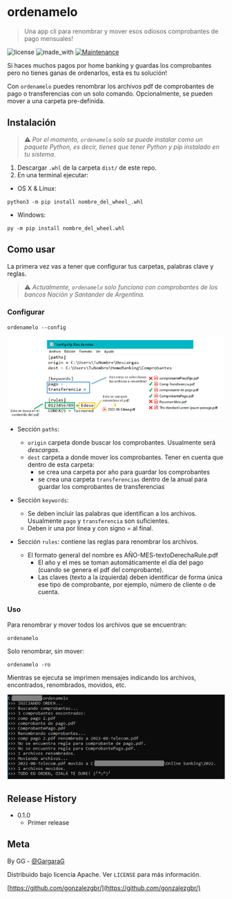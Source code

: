 # ordenamelo
> Una app cli para renombrar y mover esos odiosos comprobantes de pago mensuales!

![license](https://img.shields.io/badge/license-Apache-orange)
![made_with](https://img.shields.io/badge/Made%20with-Python-blue)
[![Maintenance](https://img.shields.io/badge/Maintained%3F-yes-green.svg)](https://github.com/gonzalezgbr/sachagrilla/graphs/commit-activity)


Si haces muchos pagos por home banking y guardas los comprobantes pero no tienes ganas de ordenarlos, esta es tu solución!

Con `ordenamelo` puedes renombrar los archivos pdf de comprobantes de pago o transferencias con un solo comando. 
Opcionalmente, se pueden mover a una carpeta pre-definida.

## Instalación

> ⚠️ *Por el momento, `ordenamelo` solo se puede instalar como un paquete Python, es decir, tienes que tener Python y pip instalado en tu sistema.*   

1. Descargar `.whl` de la carpeta `dist/` de este repo.
2. En una terminal ejecutar: 

- OS X & Linux:

```shell
python3 -m pip install nombre_del_wheel_.whl
```
   
- Windows:

```shell
py -m pip install nombre_del_wheel.whl 
```

## Como usar

La primera vez vas a tener que configurar tus carpetas, palabras clave y reglas.

> ⚠️ *Actualmente, `ordenamelo` solo funciona con comprobantes de los bancos Nación y Santander de Argentina.* 

### Configurar

```shell
ordenamelo --config 
```

![config](docs/config.png)

- Sección `paths`:
  - `origin` carpeta donde buscar los comprobantes. Usualmente será *descargas*.
  - `dest` carpeta a donde mover los comprobantes. Tener en cuenta que dentro de esta carpeta:
    - se crea una carpeta por año para guardar los comprobantes
    - se crea una carpeta `transferencias` dentro de la anual para guardar los comprobantes de transferencias

- Sección `keywords`:
  - Se deben incluir las palabras que identifican a los archivos. Usualmente `pago` y `transferencia` son suficientes.
  - Deben ir una por línea y con signo = al final.

- Sección `rules`: contiene las reglas para renombrar los archivos.
  - El formato general del nombre es AÑO-MES-textoDerechaRule.pdf
    - El año y el mes se toman automáticamente el día del pago (cuando se genera el pdf del comprobante).
    - Las claves (texto a la izquierda) deben identificar de forma única ese tipo de comprobante, por ejemplo, número de cliente o de cuenta.

### Uso

Para renombrar y mover todos los archivos que se encuentran:

```shell
ordenamelo 
```

Solo renombrar, sin mover:

```shell
ordenamelo -ro
```

Mientras se ejecuta se imprimen mensajes indicando los archivos, encontrados, renombrados, movidos, etc.

![ordenamelo-run](docs/ordenamelo.png)


## Release History

* 0.1.0
    * Primer release


## Meta

By GG - [@GargaraG](https://twitter.com/GargaraG) 

Distribuido bajo licencia Apache. Ver ``LICENSE`` para más información.

[https://github.com/gonzalezgbr/](https://github.com/gonzalezgbr/)



